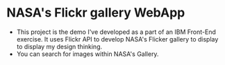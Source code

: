 # NASA's Flickr gallery WebApp

- This project is the demo I've developed as a part of an IBM Front-End exercise.
It uses Flickr API to develop NASA's Flicker gallery to display to display my design thinking.
- You can search for images within NASA's Gallery.